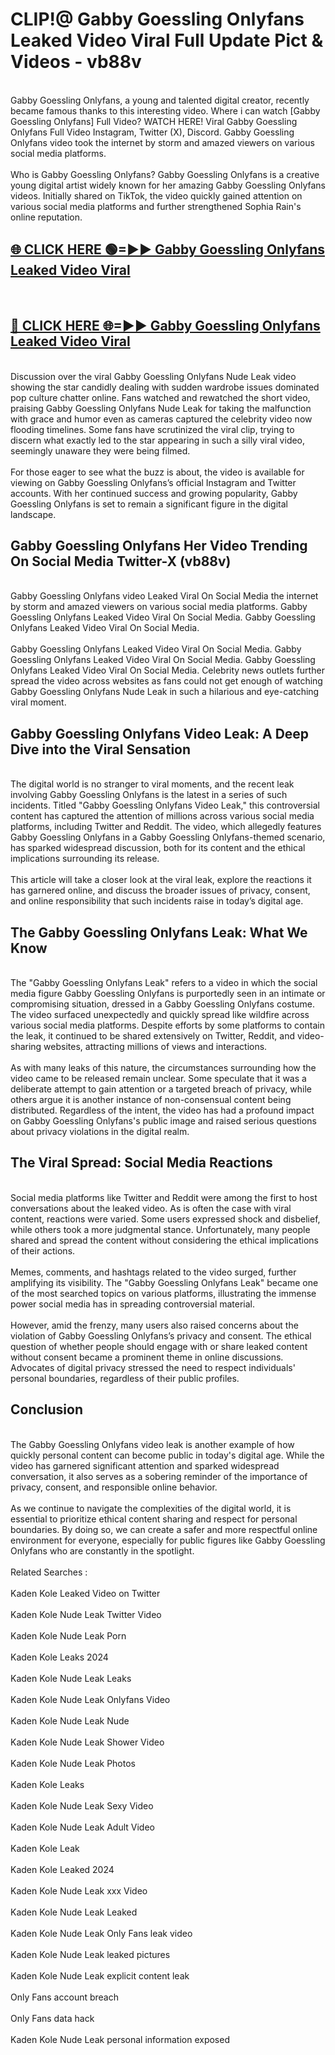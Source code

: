 # CLIP!@ Gabby Goessling Onlyfans Leaked Video Viral Full Update Pict & Videos - vb88v
<br>
Gabby Goessling Onlyfans, a young and talented digital creator, recently became famous thanks to this interesting video. Where i can watch [Gabby Goessling Onlyfans] Full Video? WATCH HERE! Viral Gabby Goessling Onlyfans Full Video Instagram, Twitter (X), Discord. Gabby Goessling Onlyfans video took the internet by storm and amazed viewers on various social media platforms.
<br><br>
Who is Gabby Goessling Onlyfans? Gabby Goessling Onlyfans is a creative young digital artist widely known for her amazing Gabby Goessling Onlyfans videos. Initially shared on TikTok, the video quickly gained attention on various social media platforms and further strengthened Sophia Rain's online reputation.
<br>
<h2><a href="https://bestclip.site?title=Gabby_Goessling_Onlyfans">🌐 CLICK HERE 🟢=►► Gabby Goessling Onlyfans Leaked Video Viral</a></h2>
<br>
<h2><a href="https://bestclip.site?title=Gabby_Goessling_Onlyfans">🔴 CLICK HERE 🌐=►► Gabby Goessling Onlyfans Leaked Video Viral</a></h2>
<br>
Discussion over the viral Gabby Goessling Onlyfans Nude Leak video showing the star candidly dealing with sudden wardrobe issues dominated pop culture chatter online. Fans watched and rewatched the short video, praising Gabby Goessling Onlyfans Nude Leak for taking the malfunction with grace and humor even as cameras captured the celebrity video now flooding timelines. Some fans have scrutinized the viral clip, trying to discern what exactly led to the star appearing in such a silly viral video, seemingly unaware they were being filmed.
<br><br>
For those eager to see what the buzz is about, the video is available for viewing on Gabby Goessling Onlyfans’s official Instagram and Twitter accounts. With her continued success and growing popularity, Gabby Goessling Onlyfans is set to remain a significant figure in the digital landscape.
<br>
<h2>Gabby Goessling Onlyfans Her Video Trending On Social Media Twitter-X (vb88v)</h2>
<br>
Gabby Goessling Onlyfans video Leaked Viral On Social Media the internet by storm and amazed viewers on various social media platforms. Gabby Goessling Onlyfans Leaked Video Viral On Social Media. Gabby Goessling Onlyfans Leaked Video Viral On Social Media.
<br><br>
Gabby Goessling Onlyfans Leaked Video Viral On Social Media. Gabby Goessling Onlyfans Leaked Video Viral On Social Media. Gabby Goessling Onlyfans Leaked Video Viral On Social Media. Celebrity news outlets further spread the video across websites as fans could not get enough of watching Gabby Goessling Onlyfans Nude Leak in such a hilarious and eye-catching viral moment.
<br>
<h2>Gabby Goessling Onlyfans Video Leak: A Deep Dive into the Viral Sensation</h2>
<br>
The digital world is no stranger to viral moments, and the recent leak involving Gabby Goessling Onlyfans is the latest in a series of such incidents. Titled "Gabby Goessling Onlyfans Video Leak," this controversial content has captured the attention of millions across various social media platforms, including Twitter and Reddit. The video, which allegedly features Gabby Goessling Onlyfans in a Gabby Goessling Onlyfans-themed scenario, has sparked widespread discussion, both for its content and the ethical implications surrounding its release.
<br><br>
This article will take a closer look at the viral leak, explore the reactions it has garnered online, and discuss the broader issues of privacy, consent, and online responsibility that such incidents raise in today’s digital age.
<br>
<h2>The Gabby Goessling Onlyfans Leak: What We Know</h2>
<br>
The "Gabby Goessling Onlyfans Leak" refers to a video in which the social media figure Gabby Goessling Onlyfans is purportedly seen in an intimate or compromising situation, dressed in a Gabby Goessling Onlyfans costume. The video surfaced unexpectedly and quickly spread like wildfire across various social media platforms. Despite efforts by some platforms to contain the leak, it continued to be shared extensively on Twitter, Reddit, and video-sharing websites, attracting millions of views and interactions.
<br><br>
As with many leaks of this nature, the circumstances surrounding how the video came to be released remain unclear. Some speculate that it was a deliberate attempt to gain attention or a targeted breach of privacy, while others argue it is another instance of non-consensual content being distributed. Regardless of the intent, the video has had a profound impact on Gabby Goessling Onlyfans's public image and raised serious questions about privacy violations in the digital realm.
<br>
<h2>The Viral Spread: Social Media Reactions</h2>
<br>
Social media platforms like Twitter and Reddit were among the first to host conversations about the leaked video. As is often the case with viral content, reactions were varied. Some users expressed shock and disbelief, while others took a more judgmental stance. Unfortunately, many people shared and spread the content without considering the ethical implications of their actions.
<br><br>
Memes, comments, and hashtags related to the video surged, further amplifying its visibility. The "Gabby Goessling Onlyfans Leak" became one of the most searched topics on various platforms, illustrating the immense power social media has in spreading controversial material.
<br><br>
However, amid the frenzy, many users also raised concerns about the violation of Gabby Goessling Onlyfans’s privacy and consent. The ethical question of whether people should engage with or share leaked content without consent became a prominent theme in online discussions. Advocates of digital privacy stressed the need to respect individuals' personal boundaries, regardless of their public profiles.
<br>
<h2>Conclusion</h2>
<br>
The Gabby Goessling Onlyfans video leak is another example of how quickly personal content can become public in today's digital age. While the video has garnered significant attention and sparked widespread conversation, it also serves as a sobering reminder of the importance of privacy, consent, and responsible online behavior.
<br><br>
As we continue to navigate the complexities of the digital world, it is essential to prioritize ethical content sharing and respect for personal boundaries. By doing so, we can create a safer and more respectful online environment for everyone, especially for public figures like Gabby Goessling Onlyfans who are constantly in the spotlight.
<br><br>
Related Searches :
<br><br>
Kaden Kole Leaked Video on Twitter
<br><br>
Kaden Kole Nude Leak Twitter Video
<br><br>
Kaden Kole Nude Leak Porn
<br><br>
Kaden Kole Leaks 2024
<br><br>
Kaden Kole Nude Leak Leaks
<br><br>
Kaden Kole Nude Leak Onlyfans Video
<br><br>
Kaden Kole Nude Leak Nude
<br><br>
Kaden Kole Nude Leak Shower Video
<br><br>
Kaden Kole Nude Leak Photos
<br><br>
Kaden Kole Leaks
<br><br>
Kaden Kole Nude Leak Sexy Video
<br><br>
Kaden Kole Nude Leak Adult Video
<br><br>
Kaden Kole Leak
<br><br>
Kaden Kole Leaked 2024
<br><br>
Kaden Kole Nude Leak xxx Video
<br><br>
Kaden Kole Nude Leak Leaked
<br><br>
Kaden Kole Nude Leak Only Fans leak video
<br><br>
Kaden Kole Nude Leak leaked pictures
<br><br>
Kaden Kole Nude Leak explicit content leak
<br><br>
Only Fans account breach
<br><br>
Only Fans data hack
<br><br>
Kaden Kole Nude Leak personal information exposed
